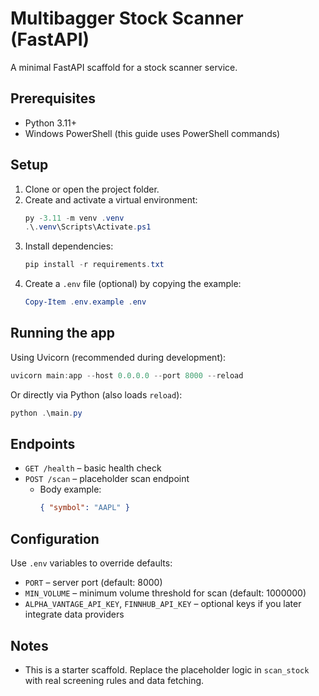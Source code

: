 # Multibagger Stock Scanner (FastAPI)

A minimal FastAPI scaffold for a stock scanner service.

## Prerequisites
- Python 3.11+
- Windows PowerShell (this guide uses PowerShell commands)

## Setup
1. Clone or open the project folder.
2. Create and activate a virtual environment:
   ```powershell
   py -3.11 -m venv .venv
   .\.venv\Scripts\Activate.ps1
   ```
3. Install dependencies:
   ```powershell
   pip install -r requirements.txt
   ```
4. Create a `.env` file (optional) by copying the example:
   ```powershell
   Copy-Item .env.example .env
   ```

## Running the app
Using Uvicorn (recommended during development):
```powershell
uvicorn main:app --host 0.0.0.0 --port 8000 --reload
```

Or directly via Python (also loads `reload`):
```powershell
python .\main.py
```

## Endpoints
- `GET /health` – basic health check
- `POST /scan` – placeholder scan endpoint
  - Body example:
    ```json
    { "symbol": "AAPL" }
    ```

## Configuration
Use `.env` variables to override defaults:
- `PORT` – server port (default: 8000)
- `MIN_VOLUME` – minimum volume threshold for scan (default: 1000000)
- `ALPHA_VANTAGE_API_KEY`, `FINNHUB_API_KEY` – optional keys if you later integrate data providers

## Notes
- This is a starter scaffold. Replace the placeholder logic in `scan_stock` with real screening rules and data fetching.
